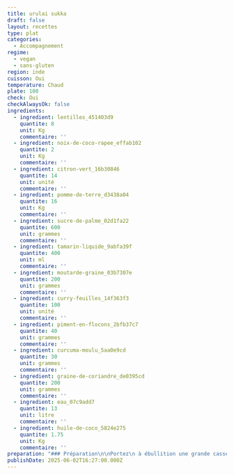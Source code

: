 ```yaml
---
title: urulai sukka
draft: false
layout: recettes
type: plat
categories:
  - Accompagnement
regime:
  - vegan
  - sans-gluten
region: inde
cuisson: Oui
temperature: Chaud
plate: 100
check: Oui
checkAlwaysOk: false
ingredients:
  - ingredient: lentilles_451403d9
    quantite: 8
    unit: Kg
    commentaire: ''
  - ingredient: noix-de-coco-rapee_effab102
    quantite: 2
    unit: Kg
    commentaire: ''
  - ingredient: citron-vert_16b30846
    quantite: 14
    unit: unité
    commentaire: ''
  - ingredient: pomme-de-terre_d3438a04
    quantite: 16
    unit: Kg
    commentaire: ''
  - ingredient: sucre-de-palme_02d1fa22
    quantite: 600
    unit: grammes
    commentaire: ''
  - ingredient: tamarin-liquide_9abfa39f
    quantite: 400
    unit: ml
    commentaire: ''
  - ingredient: moutarde-graine_03b7307e
    quantite: 200
    unit: grammes
    commentaire: ''
  - ingredient: curry-feuilles_14f363f3
    quantite: 100
    unit: unité
    commentaire: ''
  - ingredient: piment-en-flocons_2bfb37c7
    quantite: 40
    unit: grammes
    commentaire: ''
  - ingredient: curcuma-moulu_5aa0e9cd
    quantite: 30
    unit: grammes
    commentaire: ''
  - ingredient: graine-de-coriandre_de0395cd
    quantite: 200
    unit: grammes
    commentaire: ''
  - ingredient: eau_07c9add7
    quantite: 13
    unit: litre
    commentaire: ''
  - ingredient: huile-de-coco_5824e275
    quantite: 1.75
    unit: Kg
    commentaire: ''
preparation: "### Préparation\n\nPortez\n à ébullition une grande casserole couverte d'eau salée et rassemblez \ntous les ingrédients et autres équipements avant de commencer.\_Vous \naurez également besoin d'une poêle antiadhésive pour griller les \npiments, les lentilles et les épices, d'un robot culinaire équipé d'une \nlame hachoir et d'une grande sauteuse ou poêle.\n\nFaites\n cuire les pommes de terre le plus rapidement possible.\_Coupez les \npommes de terre en deux et ajoutez-les à l'eau bouillante au fur et à \nmesure que vous les coupez.\_Faites attention à ce que l'eau ne vous \néclabousse pas lorsque vous les ajoutez dans la casserole.\_Recouvrez la \ncasserole et remettez l'eau à ébullition.\_Une fois à ébullition, \ndécouvrez et faites bouillir les pommes de terre pendant 18 minutes ou \njusqu'à ce qu'elles soient tendres.\_Bien égoutter et mettre de côté.\n\nPendant\n ce temps, préparez la pâte d'épices.\_Faites fondre environ 900 gr \n d'huile de coco dans la poêle antiadhésive à feu moyen-vif.\_Ajoutez les\n piments séchés, les lentilles, les graines de coriandre et de fenugrec,\n et remuez jusqu'à ce que les graines de coriandre crépitent et que les \nlentilles soient dorées et croustillantes.\_Baissez le feu pendant que \nles lentilles grillent pour qu'elles ne brûlent pas.\_Transférez tous ces\n ingrédients dans le robot culinaire et réservez.\_Essuyez la poêle, si \nnécessaire.\n\nFaire\n griller la noix de coco à feu doux dans la poêle essuyée.\_Ajoutez-le au\n robot culinaire avec l'eau ( 5 l environ ) et le liquide de tamarin, puis mixez en \nraclant les parois du bol si nécessaire, jusqu'à ce qu'une pâte \ngrossière et épaisse se forme.\_Mettre de côté.\n\nFaites\n fondre 1 cuillère à soupe d'huile de coco à feu moyen-vif dans la \nsauteuse.\_Ajoutez les graines de moutarde et remuez jusqu'à ce qu'elles \néclatent.\_Baissez le feu, ajoutez la pâte d'épices et les feuilles de \ncurry et mélangez.\n\nAjouter\n environ 8 l d'eau et porter à ébullition.\_Ajoutez le curcuma, assaisonnez de sel et\n continuez de remuer pendant 5 minutes pour cuire les lentilles dans la \npâte d'épices.\_Surveillez attentivement pour que le mélange ne \ns'accroche pas et ne brûle pas.\n\nAjouter\n les pommes de terre égouttées et remuer jusqu'à ce qu'elles soient \nenrobées de pâte d'épices.\_Émiettez le sucre de palme et pressez le jus \nde citron vert selon votre goût, puis mélangez bien.\_Ajustez \nl'assaisonnement avec du sel si nécessaire et servez.\_\n\n\\"
publishDate: 2025-06-02T16:27:00.000Z
---
```


